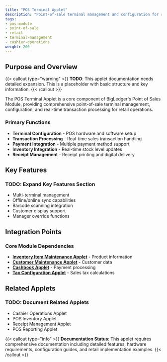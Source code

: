 ```yaml
---
title: "POS Terminal Applet"
description: "Point-of-sale terminal management and configuration for retail operations"
tags:
- pos-module
- point-of-sale
- retail
- terminal-management
- cashier-operations
weight: 200
---
```


## Purpose and Overview

{{< callout type="warning" >}}
**TODO**: This applet documentation needs detailed expansion. This is a placeholder with basic structure and key information.
{{< /callout >}}

The POS Terminal Applet is a core component of BigLedger's Point of Sales Module, providing comprehensive point-of-sale terminal management, configuration, and real-time transaction processing for retail operations.

### Primary Functions
- **Terminal Configuration** - POS hardware and software setup
- **Transaction Processing** - Real-time sales transaction handling
- **Payment Integration** - Multiple payment method support
- **Inventory Integration** - Real-time stock level updates
- **Receipt Management** - Receipt printing and digital delivery

## Key Features

### TODO: Expand Key Features Section
- Multi-terminal management
- Offline/online sync capabilities
- Barcode scanning integration
- Customer display support
- Manager override functions

## Integration Points

### Core Module Dependencies
- **[Inventory Item Maintenance Applet](/applets/inv-item-maintenance-applet/)** - Product information
- **[Customer Maintenance Applet](/applets/customer-maintenance-applet/)** - Customer data
- **[Cashbook Applet](/applets/cashbook-applet/)** - Payment processing
- **[Tax Configuration Applet](/applets/tax-configuration-applet/)** - Sales tax calculations

## Related Applets

### TODO: Document Related Applets
- Cashier Operations Applet
- POS Inventory Applet
- Receipt Management Applet
- POS Reporting Applet

{{< callout type="info" >}}
**Documentation Status**: This applet requires comprehensive documentation including detailed features, hardware requirements, configuration guides, and retail implementation examples.
{{< /callout >}}